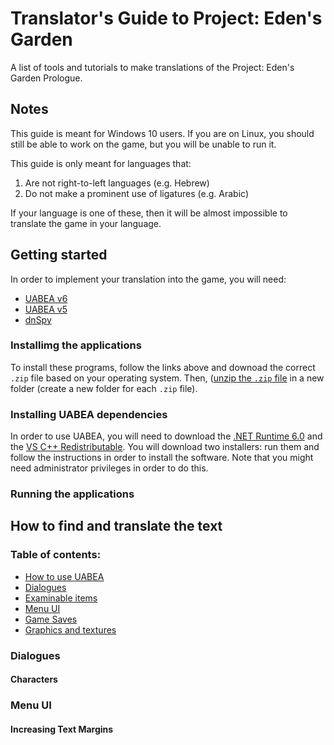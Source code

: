 # Translator's Guide to Project: Eden's Garden
A list of tools and tutorials to make translations of the Project: Eden's Garden Prologue.
## Notes
This guide is meant for Windows 10 users. If you are on Linux, you should still be able to work on the game, but you will be unable to run it.

This guide is only meant for languages that:
1. Are not right-to-left languages (e.g. Hebrew)
2. Do not make a prominent use of ligatures (e.g. Arabic)

If your language is one of these, then it will be almost impossible to translate the game in your language.

## Getting started
In order to implement your translation into the game, you will need:
* [UABEA v6](https://github.com/nesrak1/UABEA/releases/tag/v6)
* [UABEA v5](https://github.com/nesrak1/UABEA/releases/tag/v5)
* [dnSpy](https://github.com/dnSpy/dnSpy/releases/tag/v6.1.8)

### Installimg the applications
To install these programs, follow the links above and downoad the correct `.zip` file based on your operating system. Then, ([unzip the `.zip` file](https://support.microsoft.com/en-us/windows/zip-and-unzip-files-f6dde0a7-0fec-8294-e1d3-703ed85e7ebc) in a new folder \(create a new folder for each `.zip` file\).

### Installing UABEA dependencies
In order to use UABEA, you will need to download the [.NET Runtime 6.0](https://dotnet.microsoft.com/en-us/download/dotnet/6.0) and the [VS C++ Redistributable](https://aka.ms/vs/17/release/vc_redist.x64.exe). You will download two installers: run them and follow the instructions in order to install the software. Note that you might need administrator privileges in order to do this.

### Running the applications

## How to find and translate the text
### Table of contents:
* [How to use UABEA](uabea.md)
* [Dialogues](#dialogues)
* [Examinable items](examinable-items.md)
* [Menu UI](#menu-ui)
* [Game Saves](game-saves.md)
* [Graphics and textures](graphics-and-textures.md)
### Dialogues
#### Characters
### Menu UI
#### Increasing Text Margins
